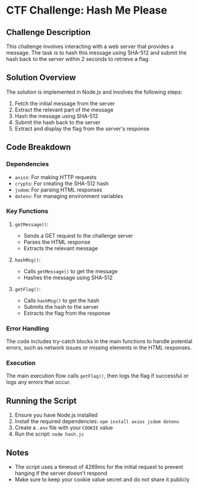 # CTF Challenge: Hash Me Please

## Challenge Description

This challenge involves interacting with a web server that provides a message. The task is to hash this message using SHA-512 and submit the hash back to the server within 2 seconds to retrieve a flag.

## Solution Overview

The solution is implemented in Node.js and involves the following steps:

1. Fetch the initial message from the server
2. Extract the relevant part of the message
3. Hash the message using SHA-512
4. Submit the hash back to the server
5. Extract and display the flag from the server's response

## Code Breakdown

### Dependencies

- `axios`: For making HTTP requests
- `crypto`: For creating the SHA-512 hash
- `jsdom`: For parsing HTML responses
- `dotenv`: For managing environment variables

### Key Functions

1. `getMessage()`:

   - Sends a GET request to the challenge server
   - Parses the HTML response
   - Extracts the relevant message

2. `hashMsg()`:

   - Calls `getMessage()` to get the message
   - Hashes the message using SHA-512

3. `getFlag()`:
   - Calls `hashMsg()` to get the hash
   - Submits the hash to the server
   - Extracts the flag from the response

### Error Handling

The code includes try-catch blocks in the main functions to handle potential errors, such as network issues or missing elements in the HTML responses.

### Execution

The main execution flow calls `getFlag()`, then logs the flag if successful or logs any errors that occur.

## Running the Script

1. Ensure you have Node.js installed
2. Install the required dependencies: `npm install axios jsdom dotenv`
3. Create a `.env` file with your `COOKIE` value
4. Run the script: `node hash.js`

## Notes

- The script uses a timeout of 4269ms for the initial request to prevent hanging if the server doesn't respond
- Make sure to keep your cookie value secret and do not share it publicly
